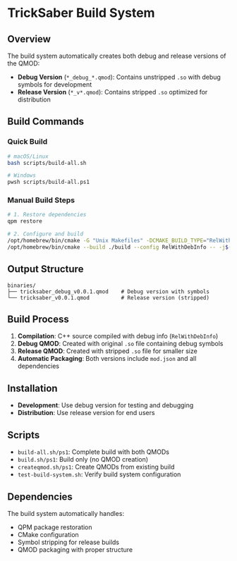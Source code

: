 # TrickSaber Build System

## Overview

The build system automatically creates both debug and release versions of the QMOD:

- **Debug Version** (`*_debug_*.qmod`): Contains unstripped `.so` with debug symbols for development
- **Release Version** (`*_v*.qmod`): Contains stripped `.so` optimized for distribution

## Build Commands

### Quick Build
```bash
# macOS/Linux
bash scripts/build-all.sh

# Windows
pwsh scripts/build-all.ps1
```

### Manual Build Steps
```bash
# 1. Restore dependencies
qpm restore

# 2. Configure and build
/opt/homebrew/bin/cmake -G "Unix Makefiles" -DCMAKE_BUILD_TYPE="RelWithDebInfo" -B build
/opt/homebrew/bin/cmake --build ./build --config RelWithDebInfo -- -j$(nproc) VERBOSE=0
```

## Output Structure

```
binaries/
├── tricksaber_debug_v0.0.1.qmod    # Debug version with symbols
└── tricksaber_v0.0.1.qmod          # Release version (stripped)
```

## Build Process

1. **Compilation**: C++ source compiled with debug info (`RelWithDebInfo`)
2. **Debug QMOD**: Created with original `.so` file containing debug symbols
3. **Release QMOD**: Created with stripped `.so` file for smaller size
4. **Automatic Packaging**: Both versions include `mod.json` and all dependencies

## Installation

- **Development**: Use debug version for testing and debugging
- **Distribution**: Use release version for end users

## Scripts

- `build-all.sh/ps1`: Complete build with both QMODs
- `build.sh/ps1`: Build only (no QMOD creation)
- `createqmod.sh/ps1`: Create QMODs from existing build
- `test-build-system.sh`: Verify build system configuration

## Dependencies

The build system automatically handles:
- QPM package restoration
- CMake configuration
- Symbol stripping for release builds
- QMOD packaging with proper structure
